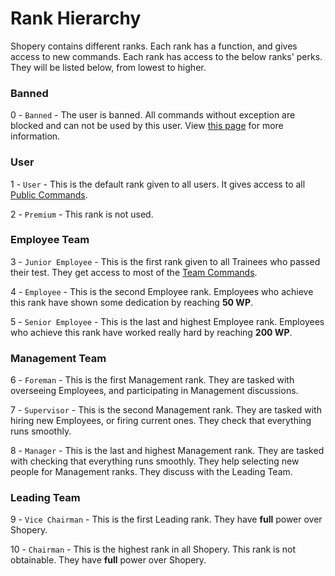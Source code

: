 # Rank Hierarchy

Shopery contains different ranks. Each rank has a function, and gives access to new commands. Each rank has access to the below ranks' perks. They will be listed below, from lowest to higher.

### Banned

0 - `Banned` - The user is banned. All commands without exception are blocked and can not be used by this user. View [this page](other/bans.md) for more information.

### User

1 - `User` - This is the default rank given to all users. It gives access to all [Public Commands](commands.md#public-commands).

2 - `Premium` - This rank is not used.

### Employee Team

3 - `Junior Employee` - This is the first rank given to all Trainees who passed their test. They get access to most of the [Team Commands](commands.md#team-commands).

4 - `Employee` - This is the second Employee rank. Employees who achieve this rank have shown some dedication by reaching **50 WP**.

5 - `Senior Employee` - This is the last and highest Employee rank. Employees who achieve this rank have worked really hard by reaching **200 WP**.

### Management Team

6 - `Foreman` - This is the first Management rank. They are tasked with overseeing Employees, and participating in Management discussions.

7 - `Supervisor` - This is the second Management rank. They are tasked with hiring new Employees, or firing current ones. They check that everything runs smoothly.

8 - `Manager` - This is the last and highest Management rank. They are tasked with checking that everything runs smoothly. They help selecting new people for Management ranks. They discuss with the Leading Team.

### Leading Team

9 - `Vice Chairman` - This is the first Leading rank. They have **full** power over Shopery.

10 - `Chairman` - This is the highest rank in all Shopery. This rank is not obtainable. They have **full** power over Shopery.

